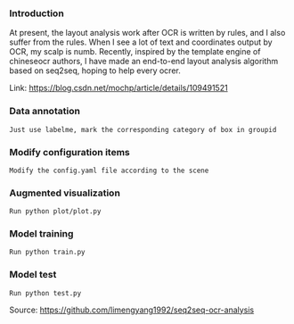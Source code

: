 ### Introduction
    
At present, the layout analysis work after OCR is written by rules, and I also suffer from the rules. When I see a lot of text and coordinates output by OCR, my scalp is numb. Recently, inspired by the template engine of chineseocr authors, I have made an end-to-end layout analysis algorithm based on seq2seq, hoping to help every ocrer.

Link: https://blog.csdn.net/mochp/article/details/109491521


### Data annotation
   
    Just use labelme, mark the corresponding category of box in groupid

### Modify configuration items
   
    Modify the config.yaml file according to the scene

### Augmented visualization
    
    Run python plot/plot.py

### Model training
    
    Run python train.py

### Model test
    
    Run python test.py
    
    
Source: https://github.com/limengyang1992/seq2seq-ocr-analysis
